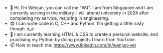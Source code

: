 - 👋 Hi, I’m Wenjun, you can call me "WJ". I am from Singapore and I am currently serving in the military. I will attend university in 2024 after completing my service, majoring in engineering.
- 😎 I can write code in C, C++ and Python. I'm getting a little rusty though. ಠ_ಠ 
- 🤗 I am currently learning HTML & CSS to create a personal website, and practising my Python by doing projects I learn from YouTube.
- 📫 How to reach me: https://www.linkedin.com/in/wenjun-ye/ 

<!---
Wenjun2190/Wenjun2190 is a ✨ special ✨ repository because its `README.md` (this file) appears on your GitHub profile.
You can click the Preview link to take a look at your changes.
--->
